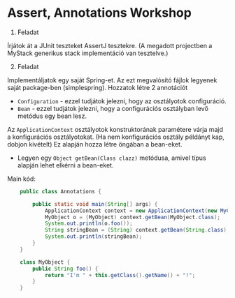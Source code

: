 # Assert, Annotations Workshop

1. Feladat

Írjátok át a JUnit teszteket AssertJ tesztekre. (A megadott projectben a MyStack generikus stack implementáció van tesztelve.)

2. Feladat

Implementáljatok egy saját Spring-et. Az ezt megvalósító fájlok legyenek saját package-ben (simplespring).
Hozzatok létre 2 annotációt
 - `Configuration` - ezzel tudjátok jelezni, hogy az osztályotok configuráció.
 - `Bean` - ezzel tudjátok jelezni, hogy a configurációs osztályban levő metódus egy bean lesz.
 
Az `ApplicationContext` osztályotok konstruktorának paramétere várja majd a konfigurációs osztályotokat.
(Ha nem konfigurációs osztály példányt kap, dobjon kivételt)
Ez alapján hozza létre öngában a bean-eket.

 - Legyen egy `Object getBean(Class clazz)` metódusa, amivel típus alapján lehet elkérni a bean-eket.

Main kód:

```java
	public class Annotations {

		public static void main(String[] args) {
			ApplicationContext context = new ApplicationContext(new MyConfig());
			MyObject o = (MyObject) context.getBean(MyObject.class);
			System.out.println(o.foo());
			String stringBean = (String) context.getBean(String.class);
			System.out.println(stringBean);
		}
	}

	class MyObject {
		public String foo() {
			return "I'm " + this.getClass().getName() + "!";
		}
	}
```
